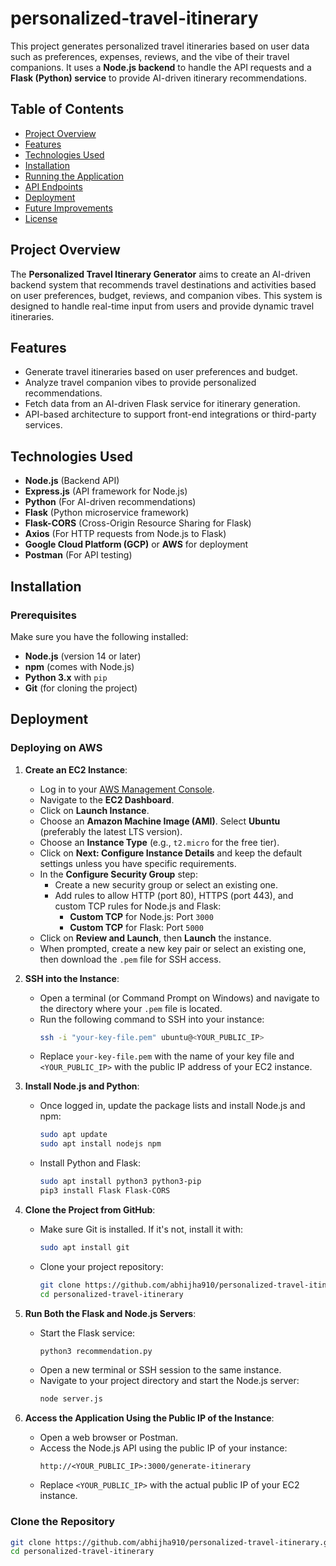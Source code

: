 # personalized-travel-itinerary

This project generates personalized travel itineraries based on user data such as preferences, expenses, reviews, and the vibe of their travel companions. It uses a **Node.js backend** to handle the API requests and a **Flask (Python) service** to provide AI-driven itinerary recommendations.

## Table of Contents

- [Project Overview](#project-overview)
- [Features](#features)
- [Technologies Used](#technologies-used)
- [Installation](#installation)
- [Running the Application](#running-the-application)
- [API Endpoints](#api-endpoints)
- [Deployment](#deployment)
- [Future Improvements](#future-improvements)
- [License](#license)

## Project Overview

The **Personalized Travel Itinerary Generator** aims to create an AI-driven backend system that recommends travel destinations and activities based on user preferences, budget, reviews, and companion vibes. This system is designed to handle real-time input from users and provide dynamic travel itineraries.

## Features

- Generate travel itineraries based on user preferences and budget.
- Analyze travel companion vibes to provide personalized recommendations.
- Fetch data from an AI-driven Flask service for itinerary generation.
- API-based architecture to support front-end integrations or third-party services.

## Technologies Used

- **Node.js** (Backend API)
- **Express.js** (API framework for Node.js)
- **Python** (For AI-driven recommendations)
- **Flask** (Python microservice framework)
- **Flask-CORS** (Cross-Origin Resource Sharing for Flask)
- **Axios** (For HTTP requests from Node.js to Flask)
- **Google Cloud Platform (GCP)** or **AWS** for deployment
- **Postman** (For API testing)

## Installation

### Prerequisites

Make sure you have the following installed:

- **Node.js** (version 14 or later)
- **npm** (comes with Node.js)
- **Python 3.x** with `pip`
- **Git** (for cloning the project)


## Deployment

### Deploying on AWS

1. **Create an EC2 Instance**:
   - Log in to your [AWS Management Console](https://aws.amazon.com/console/).
   - Navigate to the **EC2 Dashboard**.
   - Click on **Launch Instance**.
   - Choose an **Amazon Machine Image (AMI)**. Select **Ubuntu** (preferably the latest LTS version).
   - Choose an **Instance Type** (e.g., `t2.micro` for the free tier).
   - Click on **Next: Configure Instance Details** and keep the default settings unless you have specific requirements.
   - In the **Configure Security Group** step:
     - Create a new security group or select an existing one.
     - Add rules to allow HTTP (port 80), HTTPS (port 443), and custom TCP rules for Node.js and Flask:
       - **Custom TCP** for Node.js: Port `3000`
       - **Custom TCP** for Flask: Port `5000`
   - Click on **Review and Launch**, then **Launch** the instance.
   - When prompted, create a new key pair or select an existing one, then download the `.pem` file for SSH access.

2. **SSH into the Instance**:
   - Open a terminal (or Command Prompt on Windows) and navigate to the directory where your `.pem` file is located.
   - Run the following command to SSH into your instance:
     ```bash
     ssh -i "your-key-file.pem" ubuntu@<YOUR_PUBLIC_IP>
     ```
   - Replace `your-key-file.pem` with the name of your key file and `<YOUR_PUBLIC_IP>` with the public IP address of your EC2 instance.

3. **Install Node.js and Python**:
   - Once logged in, update the package lists and install Node.js and npm:
     ```bash
     sudo apt update
     sudo apt install nodejs npm
     ```
   - Install Python and Flask:
     ```bash
     sudo apt install python3 python3-pip
     pip3 install Flask Flask-CORS
     ```

4. **Clone the Project from GitHub**:
   - Make sure Git is installed. If it's not, install it with:
     ```bash
     sudo apt install git
     ```
   - Clone your project repository:
     ```bash
     git clone https://github.com/abhijha910/personalized-travel-itinerary.git
     cd personalized-travel-itinerary
     ```

5. **Run Both the Flask and Node.js Servers**:
   - Start the Flask service:
     ```bash
     python3 recommendation.py
     ```
   - Open a new terminal or SSH session to the same instance.
   - Navigate to your project directory and start the Node.js server:
     ```bash
     node server.js
     ```

6. **Access the Application Using the Public IP of the Instance**:
   - Open a web browser or Postman.
   - Access the Node.js API using the public IP of your instance:
     ```plaintext
     http://<YOUR_PUBLIC_IP>:3000/generate-itinerary
     ```
   - Replace `<YOUR_PUBLIC_IP>` with the actual public IP of your EC2 instance.


### Clone the Repository

```bash
git clone https://github.com/abhijha910/personalized-travel-itinerary.git
cd personalized-travel-itinerary



